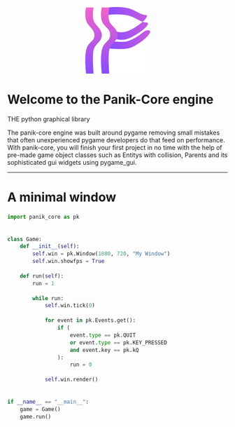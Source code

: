<p align="center">
  <img src="https://github.com/RedRyan5154/panik-core/blob/master/panik_core/asstes/logo.png?raw=true" alt="Panik-Core's logo"/>
</p>

# Welcome to the Panik-Core engine

THE python graphical library

The panik-core engine was built around pygame removing small mistakes that often unexperienced pygame developers do that feed on performance.  With panik-core, you will finish your first project in no time with the help of pre-made game object classes such as Entitys with collision, Parents and its sophisticated gui widgets using pygame_gui.

---

# A minimal window
```python
import panik_core as pk


class Game:
    def __init__(self):
        self.win = pk.Window(1080, 720, "My Window")
        self.win.showfps = True

    def run(self):
        run = 1

        while run:
            self.win.tick(0)

            for event in pk.Events.get():
                if (
                    event.type == pk.QUIT
                    or event.type == pk.KEY_PRESSED
                    and event.key == pk.kQ
                ):
                    run = 0

            self.win.render()


if __name__ == "__main__":
    game = Game()
    game.run()

```

